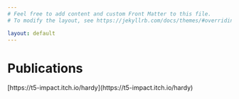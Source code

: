 ```yaml
---
# Feel free to add content and custom Front Matter to this file.
# To modify the layout, see https://jekyllrb.com/docs/themes/#overriding-theme-defaults

layout: default
---
```

<h1>Publications</h1>
[https://t5-impact.itch.io/hardy](https://t5-impact.itch.io/hardy)
